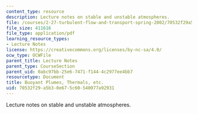 ```yaml
---
content_type: resource
description: Lecture notes on stable and unstable atmospheres.
file: /courses/2-27-turbulent-flow-and-transport-spring-2002/70532f29a5b30e675c60540077a92931_7_SimpleBuoyancy.pdf
file_size: 411616
file_type: application/pdf
learning_resource_types:
- Lecture Notes
license: https://creativecommons.org/licenses/by-nc-sa/4.0/
ocw_type: OCWFile
parent_title: Lecture Notes
parent_type: CourseSection
parent_uid: 0abc97bb-25e6-7471-f144-4c2977ee4bb7
resourcetype: Document
title: Buoyant Plumes, Thermals, etc.
uid: 70532f29-a5b3-0e67-5c60-540077a92931
---
```

Lecture notes on stable and unstable atmospheres.